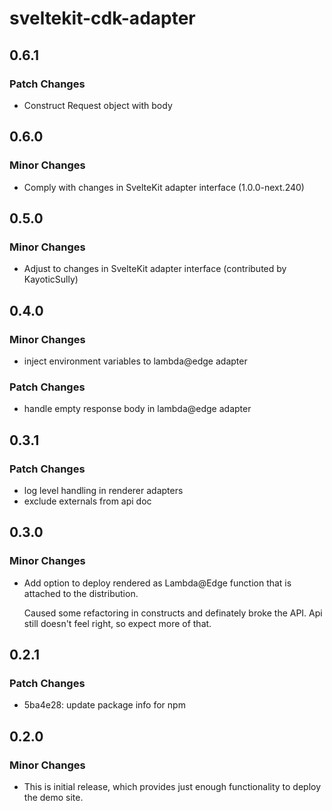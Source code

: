 # sveltekit-cdk-adapter

## 0.6.1

### Patch Changes

- Construct Request object with body

## 0.6.0

### Minor Changes

- Comply with changes in SvelteKit adapter interface (1.0.0-next.240)

## 0.5.0

### Minor Changes

- Adjust to changes in SvelteKit adapter interface (contributed by KayoticSully)

## 0.4.0

### Minor Changes

- inject environment variables to lambda@edge adapter

### Patch Changes

- handle empty response body in lambda@edge adapter

## 0.3.1

### Patch Changes

- log level handling in renderer adapters
- exclude externals from api doc

## 0.3.0

### Minor Changes

- Add option to deploy rendered as Lambda@Edge function that is
  attached to the distribution.

  Caused some refactoring in constructs and definately broke the API.
  Api still doesn't feel right, so expect more of that.

## 0.2.1

### Patch Changes

- 5ba4e28: update package info for npm

## 0.2.0

### Minor Changes

- This is initial release, which provides just enough functionality to deploy the demo site.
